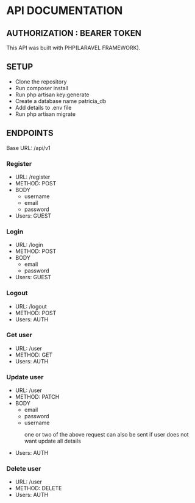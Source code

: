 <h1>API DOCUMENTATION</h1>
<h2>AUTHORIZATION : BEARER TOKEN</h2>
<p>This API was built with PHP(LARAVEL FRAMEWORK).</p>
<h2>SETUP</h2>
<ul>
    <li>Clone the repository</li>
    <li>Run composer install</li>
    <li>Run php artisan key:generate</li>
    <li>Create a database name patricia_db</li>
    <li>Add details to .env file</li>
    <li>Run php artisan migrate</li>
</ul>
<h2>ENDPOINTS</h2>
<span>Base URL: /api/v1</span>
<div>
    <h3>Register</h3>
    <ul>
        <li>URL: <span>/register</span></li>  
        <li>METHOD: POST</li>
        <li>BODY
            <ul>
                <li>username</li>
                <li>email</li>
                <li>password</li>
            </ul>
        </li>
        <li>Users: GUEST</li>
    </ul>
</div>

<div>
    <h3>Login</h3>
    <ul>
        <li>URL: <span>/login</span></li>  
        <li>METHOD: POST</li>
        <li>BODY
            <ul>
                <li>email</li>
                <li>password</li>
            </ul>
        </li>
        <li>Users: GUEST</li>
    </ul>
</div>

<div>
    <h3>Logout</h3>
    <ul>
        <li>URL: <span>/logout</span></li>  
        <li>METHOD: POST</li>
        <li>Users: AUTH</li>
    </ul>
</div>

<div>
    <h3>Get user</h3>
    <ul>
        <li>URL: <span>/user</span></li>  
        <li>METHOD: GET</li>
        <li>Users: AUTH</li>
    </ul>
</div>

<div>
    <h3>Update user</h3>
    <ul>
        <li>URL: <span>/user</span></li>  
        <li>METHOD: PATCH</li>
        <li>BODY
            <ul>
                <li>email</li>
                <li>password</li>
                <li>username</li>
                <p>one or two of the above request can also be sent if user does not want update all details</p>
            </ul>
        </li>
        <li>Users: AUTH</li>
    </ul>
</div>

<div>
    <h3>Delete user</h3>
    <ul>
        <li>URL: <span>/user</span></li>  
        <li>METHOD: DELETE</li>
        <li>Users: AUTH</li>
    </ul>
</div>